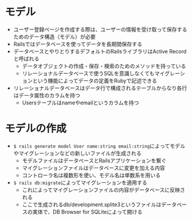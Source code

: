 # モデル
- ユーザー登録ページを作成する際は、ユーザーの情報を受け取って保存するためのデータ構造（モデル）が必要
- Railsではデータベースを使ってデータを長期間保存する
- データベースとやりとりするデフォルトのRailsライブラリはActive Recordと呼ばれる
  - データオブジェクトの作成・保存・検索のためのメソッドを持っている
  - リレーショナルデータベースで使うSQLを意識しなくてもマイグレーションという機能によってデータの定義をRubyで記述できる
- リレーショナルデータベースはデータ行で構成されるテーブルからなり各行はデータ属性のカラムを持つ
  - Usersテーブルはnameやemailというカラムを持つ
 
# モデルの作成
- ```$ rails generate model User name:string email:string```によってモデルやマイグレーションなどの新しいファイルが生成される
  - モデルファイルはデータベースとRailsアプリケーションを繋ぐ
  - マイグレーションファイルはデータベースに変更を加える内容
  - コントローラ名は複数形を使い、モデル名は単数系を用いる
- ```$ rails db:migrate```によってマイグレーションを適用する
  - これによってマイグレーションファイルの内容がデータベースに反映される
  - ここで生成されるdb/development.splite3というファイルはデータベースの実体で、DB Browser for SQLiteによって開ける
